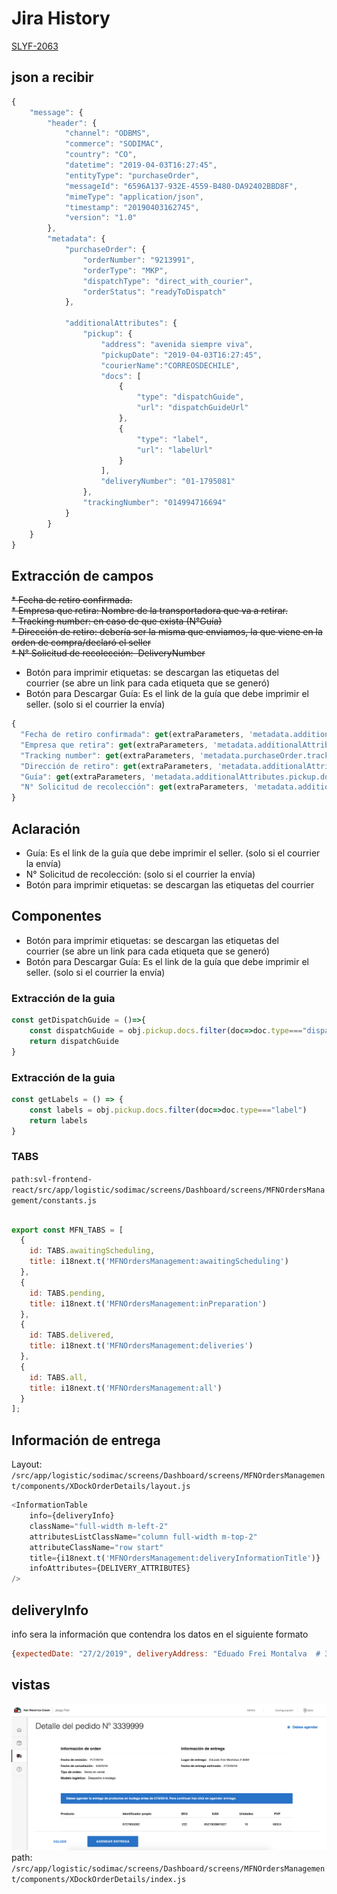 # Jira History
[SLYF-2063](https://jira.adessa.cl/browse/SLYF-2063)

## json a recibir
```js
{
    "message": {
        "header": {
            "channel": "ODBMS",
            "commerce": "SODIMAC",
            "country": "CO",
            "datetime": "2019-04-03T16:27:45",
            "entityType": "purchaseOrder",
            "messageId": "6596A137-932E-4559-B480-DA92402BBD8F",
            "mimeType": "application/json",
            "timestamp": "20190403162745",
            "version": "1.0"
        },
        "metadata": {
            "purchaseOrder": {
                "orderNumber": "9213991",
                "orderType": "MKP",
                "dispatchType": "direct_with_courier",
                "orderStatus": "readyToDispatch"
            },
            
            "additionalAttributes": {
                "pickup": {
                    "address": "avenida siempre viva",
                    "pickupDate": "2019-04-03T16:27:45",
                    "courierName":"CORREOSDECHILE",
                    "docs": [
                        {
                            "type": "dispatchGuide",
                            "url": "dispatchGuideUrl"
                        },
                        {
                            "type": "label",
                            "url": "labelUrl"
                        }
                    ],
                    "deliveryNumber": "01-1795081"
                },
                "trackingNumber": "014994716694"
            }
        }
    }
}
```





## Extracción de campos

<del> * Fecha de retiro confirmada.  
<del> * Empresa que retira: Nombre de la transportadora que va a retirar.  
<del> * Tracking number: en caso de que exista (N°Guía)  
<del> * Dirección de retiro: debería ser la misma que enviamos, la que viene en la orden de compra/declaró el seller  
<del> * N° Solicitud de recolección:  DeliveryNumber  
* Botón para imprimir etiquetas: se descargan las etiquetas del courrier (se abre un link para cada etiqueta que se generó)
* Botón para Descargar Guía: Es el link de la guía que debe imprimir el seller. (solo si el courrier la envía)

```js
{
  "Fecha de retiro confirmada": get(extraParameters, 'metadata.additionalAttributes.pickup.pickupDate'),
  "Empresa que retira": get(extraParameters, 'metadata.additionalAttributes.courrierName'),
  "Tracking number": get(extraParameters, 'metadata.purchaseOrder.trackingNumber')",
  "Dirección de retiro": get(extraParameters, 'metadata.additionalAttributes.pickup.address'),
  "Guía": get(extraParameters, 'metadata.additionalAttributes.pickup.docs')
  "N° Solicitud de recolección": get(extraParameters, 'metadata.additionalAttributes.pickup.deliveryNumber')
}
```

## Aclaración

* Guía: Es el link de la guía que debe imprimir el seller. (solo si el courrier la envía)
* N° Solicitud de recolección:  (solo si el courrier la envía)
* Botón para imprimir etiquetas: se descargan las etiquetas del courrier

## Componentes
* Botón para imprimir etiquetas: se descargan las etiquetas del courrier (se abre un link para cada etiqueta que se generó)
* Botón para Descargar Guía: Es el link de la guía que debe imprimir el seller. (solo si el courrier la envía)


### Extracción de la guia

```js
const getDispatchGuide = ()=>{
    const dispatchGuide = obj.pickup.docs.filter(doc=>doc.type==="dispatchGuide")[0]
    return dispatchGuide
}

```
### Extracción de la guia
```js
const getLabels = () => {
    const labels = obj.pickup.docs.filter(doc=>doc.type==="label")
    return labels
}

```



### TABS
`path:svl-frontend-react/src/app/logistic/sodimac/screens/Dashboard/screens/MFNOrdersManagement/constants.js` 
```js

export const MFN_TABS = [
  {
    id: TABS.awaitingScheduling,
    title: i18next.t('MFNOrdersManagement:awaitingScheduling')
  },
  {
    id: TABS.pending,
    title: i18next.t('MFNOrdersManagement:inPreparation')
  },
  {
    id: TABS.delivered,
    title: i18next.t('MFNOrdersManagement:deliveries')
  },
  {
    id: TABS.all,
    title: i18next.t('MFNOrdersManagement:all')
  }
];
```

## Información de entrega

Layout:
`/src/app/logistic/sodimac/screens/Dashboard/screens/MFNOrdersManagement/components/XDockOrderDetails/layout.js`


```js
<InformationTable
    info={deliveryInfo}
    className="full-width m-left-2"
    attributesListClassName="column full-width m-top-2"
    attributeClassName="row start"
    title={i18next.t('MFNOrdersManagement:deliveryInformationTitle')}
    infoAttributes={DELIVERY_ATTRIBUTES}
/>
```
## deliveryInfo
info sera la información que contendra los datos en el siguiente formato
```js
{expectedDate: "27/2/2019", deliveryAddress: "Eduado Frei Montalva  # 3092"}
```

## vistas

![frontend](docs/detalle.png)
path: `/src/app/logistic/sodimac/screens/Dashboard/screens/MFNOrdersManagement/components/XDockOrderDetails/index.js`
